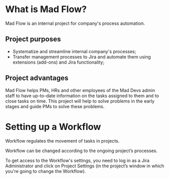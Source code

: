 # What is Mad Flow?
Mad Flow is an internal project for company's process automation.

## Project purposes
* Systematize and streamline internal company's processes;
* Transfer management processes to Jira and automate them using extensions (add-ons) and Jira functionality;

## Project advantages
Mad Flow helps PMs, HRs and other employees of the Mad Devs admin staff to have up-to-date information on the tasks assigned to them and to close tasks on time. This project will help to solve problems in the early stages and guide PMs to solve these problems.

# Setting up a Workflow

Workflow regulates the movement of tasks in projects.

Workflow can be changed according to the ongoing project’s processes.

To get access to the Workflow's settings, you need to log in as a Jira Administrator and click on Project Settings (in the project’s window in which you're going to change the Workflow).

